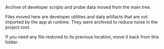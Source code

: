Archive of developer scripts and probe data moved from the main tree.

Files moved here are developer utilities and data artifacts that are not imported by the app at runtime. They were archived to reduce noise in the project root.

If you need any file restored to its previous location, move it back from this folder.
